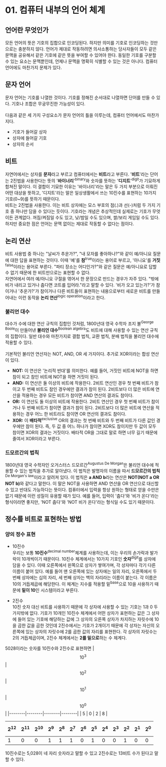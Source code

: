 # 01. 컴퓨터 내부의 언어 체계

## 언어란 무엇인가
모든 언어의 뜻은 기호의 집합으로 인코딩된다. 하지만 의미를 기호로 인코딩하는 것만으로는 충분하지 않다. 언어가 제대로 작동하려면 의사소통하는 당사자들이 모두 같은 문맥을 공유해서 같은 기호에 같은 뜻을 부여할 수 있어야 한다.
동일한 기호를 구분할 수 있는 요소는 문맥뿐인데, 언제나 문맥을 명확히 식별할 수 있는 것은 아니다. 컴퓨터 언어에도 마찬가지 문제가 있다.

## 문자 언어
문자 언어는 기호를 나열한 것이다. 기호를 정해진 순서대로 나열하면 단어를 만들 수 있다. 기호나 조합은 무궁무진한 가능성이 있다.
<br><br>
다음과 같은 세 가지 구성요소가 문자 언어의 틀을 이루는데, 컴퓨터 언어에서도 마찬가지다.
- 기호가 들어갈 상자
- 상자에 들어갈 기호
- 상자의 순서

## 비트
자연어에서는 상자를 **문자**라고 부르고 컴퓨터에서는 **비트**라고 부른다. '**비트**'라는 단어는 2진법을 사용한다는 뜻의 '**바이너리**'<sup>binary</sup>와 숫자를 뜻하는 '**디지트**'<sup>digit</sup>가 기묘하게 합쳐진 말이다.
이 결합이 기묘한 이유는 '바이너리'라는 말은 두 가지 부분으로 이뤄진 어떤 대상을 뜻하고, '디지트'라는 말은 일상생활에서 쓰는 10진수를 표현하는 10가지 기호(0~9)를 뜻하기 때문이다.
<br>
비트는 2진법을 사용한다. 이는 비트 상자에는 모스 부호의 점(.)과 선(-)처럼 두 가지 기호 중 하나만 담을 수 있다는 듯이다. 기호라는 개념은 추상적인데 실제로는 기호가 무엇이든 관계없다. 꺼짐/켜짐일 수도 있고, 낮/밤일 수도 있으며, 쌀/보리 게임일 수도 있다. 하지만 중요한 점은 언어는 문맥 없이는 제대로 작동할 수 없다는 점이다.

## 논리 연산
비트 사용법 중 하나는 "날씨가 추운가?", "내 모자를 좋아하나?"와 같이 예/아니요 질문에 대한 답을 표현하는 것이다. 이때 '예'를 **참**<sup>true</sup>이라는 용어로 부르고, '아니요'를 **거짓**<sup>false</sup>이라는 용어로 부른다.
"파티 장소는 어디인가?"와 같은 질문은 예/아니요로 답할 수 없기 때문에 한 비트만으로는 표현할 수 없다.
<br>
자연어에서 여러 예/아니요 구절을 엮어서 한 문장으로 만드는 경우가 자주 있다. "밖에 비가 내리고 있거나 춥다면 코트를 입어라."라고 말할 수 있다. '비가 오고 있는가?'가 참이거나 '추운가?'가 참이거나 다른 비트들이 표현하는 내용으로부터
새로운 비트를 만들어내는 이런 동작을 **논리 연산**<sup>logic operation</sup>이라고 한다.

### 불리언 대수
대수가 수에 대한 연산 규칙의 집합인 것처럼, 1800년대 영국 수학자 조지 불<sup>George Boole</sup>이 만들어낸 **불리언 대수**<sup>Boolean algebra</sup>도 비트에 대해 사용할 수 있는 연산 규칙의 집합이다.
일반 대수와 마찬가지로 결합 법칙, 교환 법칙, 분배 법칙을 불리언 대수에 적용할 수 있다.
<br><br>
기본적인 불리언 연산자는 NOT, AND, OR 세 가지이다. 추가로 XOR이라는 합성 연산이 있다.
- **NOT:** 이 연산은 '논리적 반대'를 의미한다. 예를 들어, 거짓인 비트에 NOT을 하면 참이 되고 참인 비트에 NOT을 하면 거짓이 된다.
- **AND:** 이 연산은 둘 이상의 비트에 작용한다. 2비트 연산인 경우 첫 번째 비트가 참이고 두 번째 비트도 참인 경우에만 결과가 참이 된다. 2비트보다 더 많은 비트에 연산을 적용하는 경우 모든 비트가 참이면 AND 연산의 결과도 참이다.
- **OR:** 이 연산도 둘 이상의 비트에 작용한다. 2비트 연산인 경우 첫 번째 비트가 참이거나 두 번째 비트가 참이면 결과가 참이 된다. 2비트보다 더 많은 비트에 연산을 적용하는 경우 어느 한 비트라도 참이면 OR 연산의 결과도 참이다.
- **XOR:** 이 **배타적**<sup>exclusive</sup> OR의 결과는 첫 번째 비트와 두 번째 비트가 다른 값인 경우에만 참이 된다. 즉, 두 값 중 어느 하나가 참이면 XOR도 참이지만 두 값이 모두 참이면 XOR의 결과는 거짓이다. 배타적 OR을 그대로 말로 하면 너무 길기 때문에 줄여서 XOR이라고 부른다.

### 드모르간의 법칙
1800년대 영국 수학자인 오거스터스 드모르간<sup>Augustus De Morgan</sup>은 불리언 대수에 적용할 수 있는 법칙을 추가로 알아냈다. 이 법칙은 발명자의 이름을 따서 **드모르간의 법칙**<sup>De Morgan's law</sup>이라고 알려져 있다. 이 법칙은
**a AND b**라는 연산은 <strong>NOT(NOT a OR NOT b)</strong>와 같다고 말한다. 이 말은 NOT을 사용하면 AND 연산을 OR 연산으로 대신할 수 있고 반대도 가능하다는 뜻이다. 컴퓨터에서 입력을 항상 원하는 형태로 얻을 수만은 없기 때문에 이런 성질이 유용할 때가 있다. 예를 들어, 입력이 '춥다'와 '비가 온다'라는 형식이라면 좋지만, 'NOT 춥다'와 'NOT 비가 온다'라는 형식일 수도 있기 때문이다.

## 정수를 비트로 표현하는 방법

### 양의 정수 표현
- 10진수<br>
우리는 보통 **10진수**<sup>decimal number</sup>체계를 사용하는데, 이는 우리의 손가락과 발가락이 10개씩이기 때문이다. 10진수 체계에서는 10가지 기호인 **숫자**<sup>digit</sup>를 상자에 담을 수 있다. 이때 오른쪽에서 왼쪽으로 상자가 쌓여가며, 각 상자마다 각기 다른 이름이 붙어 있다. 예를 들어 맨 오른쪽에 있는 상자에는 일의 자리, 오른쪽에서 두 번째 상자에는 십의 자리, 세 번째 상자는 백의 자리라는 이름이 붙는다. 각 이름은 10의 거듭제곱에 해당한다. 이 체계는 지수를 적용할 밑<sup>base</sup>으로 10을 사용하기 때문에 **밑이 10**인 시스템이라고 부른다.

- 2진수<br>
10진 숫자 대신 비트를 사용하기 때문에 각 상자에 사용할 수 있는 기호는 1과 0 두 가지밖에 없다. 기호가 10개인 10진수 체계에서 어떤 상자가 표현하는 값은 그 상자에 들어 있는 기호에 해당하는 값에 그 상자의 오른쪽 상자가 차지하는 자릿수에 10을 곱한 값을 곱한 것인데 2진수에서는 기호가 2개이기 때문에 각 상자는 자신의 오른쪽에 있는 상자의 자릿수에 2를 곱한 값의 자리를 표현한다. 각 상자의 자릿수는 2의 거듭제곱이며, 2진수 체계에서는 **2를 밑으로**하는 수 체계다.

5028이라는 숫자를 10진수와 2진수로 표현하면
|$$10^3$$|$$10^2$$|$$10^1$$|$$10^0$$|
|--------|--------|--------|--------|
| 5      | 0      | 2      | 8      |

|$$2^{12}$$|$$2^{11}$$|$$2^{10}$$|$$2^9$$|$$2^8$$|$$2^7$$|$$2^6$$|$$2^5$$|$$2^4$$|$$2^3$$|$$2^2$$|$$2^1$$|$$2^0$$|
|----------|----------|----------|-------|-------|-------|-------|-------|-------|-------|-------|-------|-------|
| 1        | 0        | 0        | 1     | 1     | 1     | 0     | 1     | 0     | 0     | 1     | 0     | 0     |

10진수로는 5,028이 네 자리 숫자라고 말할 수 있고 2진수로는 13비트 수가 된다고 말할 수 있다.
